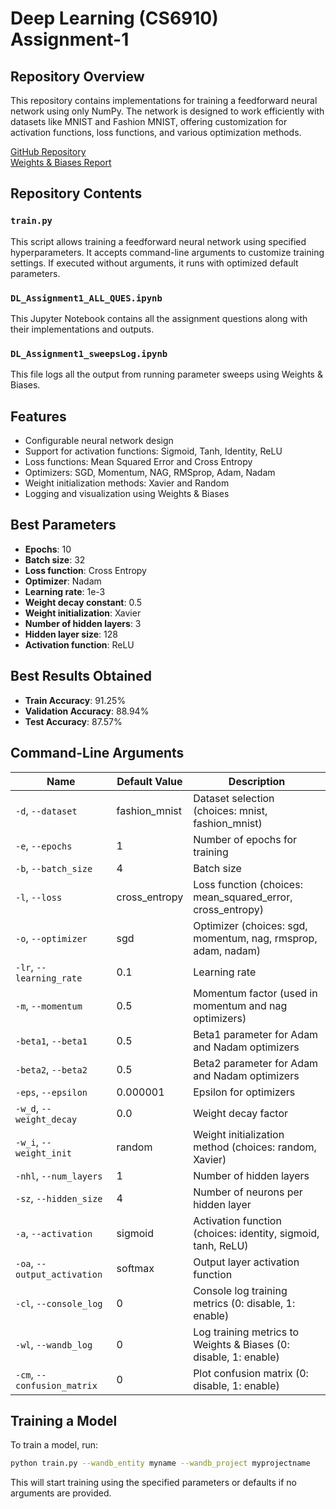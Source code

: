 # Deep Learning (CS6910) Assignment-1

## Repository Overview

This repository contains implementations for training a feedforward neural network using only NumPy. The network is designed to work efficiently with datasets like MNIST and Fashion MNIST, offering customization for activation functions, loss functions, and various optimization methods.

[GitHub Repository](https://github.com/Pavitra-khare/DA6401_Deep_learning/tree/main)  
[Weights & Biases Report](https://api.wandb.ai/links/3628-pavitrakhare-indian-institute-of-technology-madras/6l8em45m)

## Repository Contents

### `train.py`
This script allows training a feedforward neural network using specified hyperparameters. It accepts command-line arguments to customize training settings. If executed without arguments, it runs with optimized default parameters. 

### `DL_Assignment1_ALL_QUES.ipynb`
This Jupyter Notebook contains all the assignment questions along with their implementations and outputs.

### `DL_Assignment1_sweepsLog.ipynb`
This file logs all the output from running parameter sweeps using Weights & Biases.

## Features
- Configurable neural network design
- Support for activation functions: Sigmoid, Tanh, Identity, ReLU
- Loss functions: Mean Squared Error and Cross Entropy
- Optimizers: SGD, Momentum, NAG, RMSprop, Adam, Nadam
- Weight initialization methods: Xavier and Random
- Logging and visualization using Weights & Biases

## Best Parameters
- **Epochs**: 10  
- **Batch size**: 32  
- **Loss function**: Cross Entropy  
- **Optimizer**: Nadam  
- **Learning rate**: 1e-3  
- **Weight decay constant**: 0.5  
- **Weight initialization**: Xavier  
- **Number of hidden layers**: 3  
- **Hidden layer size**: 128  
- **Activation function**: ReLU  

## Best Results Obtained
- **Train Accuracy**: 91.25%
- **Validation Accuracy**: 88.94%
- **Test Accuracy**: 87.57%

## Command-Line Arguments

| Name | Default Value | Description |
|------|--------------|-------------|
| `-d`, `--dataset` | fashion_mnist | Dataset selection (choices: mnist, fashion_mnist) |
| `-e`, `--epochs` | 1 | Number of epochs for training |
| `-b`, `--batch_size` | 4 | Batch size |
| `-l`, `--loss` | cross_entropy | Loss function (choices: mean_squared_error, cross_entropy) |
| `-o`, `--optimizer` | sgd | Optimizer (choices: sgd, momentum, nag, rmsprop, adam, nadam) |
| `-lr`, `--learning_rate` | 0.1 | Learning rate |
| `-m`, `--momentum` | 0.5 | Momentum factor (used in momentum and nag optimizers) |
| `-beta1`, `--beta1` | 0.5 | Beta1 parameter for Adam and Nadam optimizers |
| `-beta2`, `--beta2` | 0.5 | Beta2 parameter for Adam and Nadam optimizers |
| `-eps`, `--epsilon` | 0.000001 | Epsilon for optimizers |
| `-w_d`, `--weight_decay` | 0.0 | Weight decay factor |
| `-w_i`, `--weight_init` | random | Weight initialization method (choices: random, Xavier) |
| `-nhl`, `--num_layers` | 1 | Number of hidden layers |
| `-sz`, `--hidden_size` | 4 | Number of neurons per hidden layer |
| `-a`, `--activation` | sigmoid | Activation function (choices: identity, sigmoid, tanh, ReLU) |
| `-oa`, `--output_activation` | softmax | Output layer activation function |
| `-cl`, `--console_log` | 0 | Console log training metrics (0: disable, 1: enable) |
| `-wl`, `--wandb_log` | 0 | Log training metrics to Weights & Biases (0: disable, 1: enable) |
| `-cm`, `--confusion_matrix` | 0 | Plot confusion matrix (0: disable, 1: enable) |

## Training a Model
To train a model, run:
```bash
python train.py --wandb_entity myname --wandb_project myprojectname
```

This will start training using the specified parameters or defaults if no arguments are provided.
